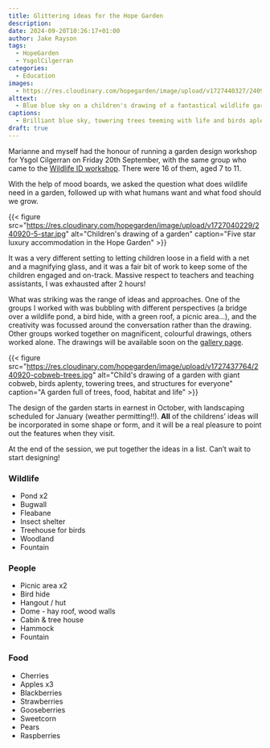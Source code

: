 ```yaml
---
title: Glittering ideas for the Hope Garden
description: 
date: 2024-09-20T10:26:17+01:00
author: Jake Rayson 
tags: 
  - HopeGarden
  - YsgolCilgerran
categories: 
  - Education
images:
  - https://res.cloudinary.com/hopegarden/image/upload/v1727440327/240920-blue-blue-sky-169.jpg
alttext: 
  - Blue blue sky on a children's drawing of a fantastical wildlife garden with chairs and trees and birds
captions: 
  - Brilliant blue sky, towering trees teeming with life and birds aplenty
draft: true
---
```

Marianne and myself had the honour of running a garden design workshop for Ysgol Cilgerran on Friday 20th September, with the same group who came to the [Wildlife ID workshop](). There were 16 of them, aged 7 to 11. 

With the help of mood boards, we asked the question what does wildlife need in a garden, followed up with what humans want and what food should we grow.

{{< figure src="https://res.cloudinary.com/hopegarden/image/upload/v1727040229/240920-5-star.jpg" alt="Children's drawing of a garden" caption="Five star luxury accommodation in the Hope Garden" >}}

It was a very different setting to letting children loose in a field with a net and a magnifying glass, and it was a fair bit of work to keep some of the children engaged and on-track. Massive respect to teachers and teaching assistants, I was exhausted after 2 hours!

What was striking was the range of ideas and approaches. One of the groups I worked with was bubbling with different perspectives (a bridge over a wildlife pond, a bird hide, with a green roof, a picnic area…), and the creativity was focussed around the conversation rather than the drawing. Other groups worked together on magnificent, colourful drawings, others worked alone. The drawings will be available soon on the [gallery page](/gallery/).

{{< figure src="https://res.cloudinary.com/hopegarden/image/upload/v1727437764/240920-cobweb-trees.jpg" alt="Child's drawing of a garden with giant cobweb, birds aplenty, towering trees, and structures for everyone" caption="A garden full of trees, food, habitat and life" >}}

The design of the garden starts in earnest in October, with landscaping scheduled for January (weather permitting!!). **All** of the childrens’ ideas will be incorporated in some shape or form, and it will be a real pleasure to point out the features when they visit.

At the end of the session, we put together the ideas in a list. Can’t wait to start designing!

### Wildlife
- Pond x2
- Bugwall
- Fleabane
- Insect shelter
- Treehouse for birds
- Woodland
- Fountain

### People
- Picnic area x2
- Bird hide
- Hangout / hut
- Dome - hay roof, wood walls
- Cabin & tree house
- Hammock
- Fountain

### Food
- Cherries
- Apples x3
- Blackberries
- Strawberries
- Gooseberries
- Sweetcorn
- Pears
- Raspberries
